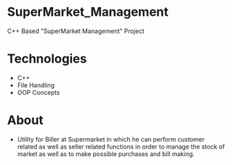 # SuperMarket_Management
C++ Based "SuperMarket Management" Project

# Technologies
- C++
- File Handling
- OOP Concepts

# About
- Utility for Biller at Supermarket in which he can perform customer related as well as seller related functions in order to manage the stock of market as well as to make possible purchases and bill making.

